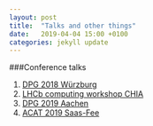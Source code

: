 ```yaml
---
layout: post
title:  "Talks and other things"
date:   2019-04-04 15:00 +0100
categories: jekyll update
---
```


###Conference talks
1. [DPG 2018 Würzburg](https://www.dpg-verhandlungen.de/year/2018/conference/wuerzburg/part/t/session/39/contribution/2)
2. [LHCb computing workshop CHIA](https://indico.cern.ch/event/684077/contributions/3121190/)
3. [DPG 2019 Aachen](https://www.dpg-verhandlungen.de/year/2019/conference/aachen/part/t/session/90/contribution/7)
4. [ACAT 2019 Saas-Fee](https://indico.cern.ch/event/708041/contributions/3276199/)
